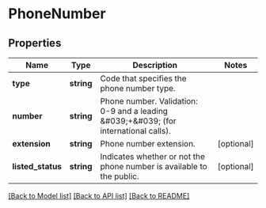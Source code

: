 # PhoneNumber

## Properties
Name | Type | Description | Notes
------------ | ------------- | ------------- | -------------
**type** | **string** | Code that specifies the phone number type. | 
**number** | **string** | Phone number. Validation: 0-9 and a leading &amp;#039;+&amp;#039; (for international calls). | 
**extension** | **string** | Phone number extension. | [optional] 
**listed_status** | **string** | Indicates whether or not the phone number is available to the public. | [optional] 

[[Back to Model list]](../README.md#documentation-for-models) [[Back to API list]](../README.md#documentation-for-api-endpoints) [[Back to README]](../README.md)


